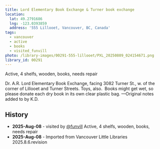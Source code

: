 ```yaml
---
title: Lord Elementary Book Exchange & Turner book exchange
location:
  lat: 49.2791686
  lng: -123.0393859
  address: '555 Lillooet, Vancouver, BC, Canada'
tags:
  - vancouver
  - active
  - books
  - visited_funvill
photo: /library-images/00291-555-lillooet/PXL_20250809_024154671.png
library_id: 00291
---
```


Active, 4 shelfs, wooden, books, needs repair

Dr. A.R. Lord Elementary Book Exchange,
facing 3082 Turner St., w. of the corner of Lillooet and Turner Streets.
Toys, also.  Books might get wet, so please donate each dry book in its own clear plastic bag.
—Original notes added to by K.D.

## History

- **2025-Aug-08** - visited by [@funvill](https://blog.abluestar.com) Active, 4 shelfs, wooden, books, needs repair
- **2025-Aug-08** - Imported from Vancouver Little Libraries 2025.8.6.revision
